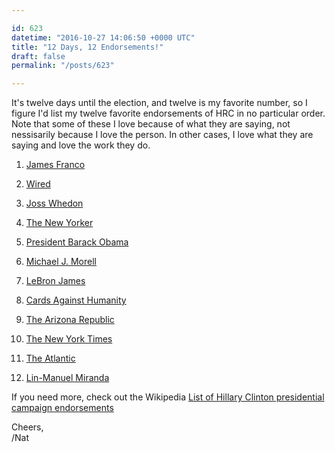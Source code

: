 ```yaml
---

id: 623
datetime: "2016-10-27 14:06:50 +0000 UTC"
title: "12 Days, 12 Endorsements!"
draft: false
permalink: "/posts/623"

---
```


It's twelve days until the election, and twelve is my favorite number, so I figure I'd list my twelve favorite endorsements of HRC in no particular order. Note that some of these I love because of what they are saying, not nessisarily because I love the person. In other cases, I love what they are saying and love the work they do.


1. [James Franco](http://www.usatoday.com/story/news/politics/onpolitics/2016/10/26/james-franco-clinton-most-interesting-woman-world/92763236/)

2. [Wired](https://www.wired.com/2016/08/wired-endorses-hillary-clinton/)

3. [Joss Whedon](http://www.rollingstone.com/politics/news/see-joss-whedons-all-star-hillary-clinton-supporting-ad-w441329)

4. [The New Yorker](http://www.newyorker.com/magazine/2016/10/31/the-new-yorker-endorses-hillary-clinton?mbid=social_twitter)

5. [President Barack Obama](https://www.youtube.com/watch?v=S9W0F2mz1jc&feature=youtu.be)

6. [Michael J. Morell](http://www.nytimes.com/2016/08/05/opinion/campaign-stops/i-ran-the-cia-now-im-endorsing-hillary-clinton.html?_r=0)

7. [LeBron James](http://www.businessinsider.com/lebron-james-why-endorsing-hillary-clinton-for-president-2016-9)

8. [Cards Against Humanity](http://www.chicagotribune.com/business/ct-cards-against-humanity-billboard-0929-biz-20160928-story,amp.html)

9. [The Arizona Republic](http://www.azcentral.com/story/opinion/editorial/2016/09/27/hillary-clinton-endorsement/91198668/)

10. [The New York Times](http://www.nytimes.com/2016/09/25/opinion/sunday/hillary-clinton-for-president.html)

11. [The Atlantic](http://www.theatlantic.com/magazine/archive/2016/11/the-case-for-hillary-clinton-and-against-donald-trump/501161/)

12. [Lin-Manuel Miranda](http://www.playbill.com/article/hillary-clinton-gets-powerful-endorsement-from-lin-manuel-miranda-at-hamilton-benefit)

If you need more, check out the Wikipedia [List of Hillary Clinton presidential campaign endorsements](https://en.wikipedia.org/wiki/List_of_Hillary_Clinton_presidential_campaign_endorsements,_2016)

Cheers,  
/Nat
